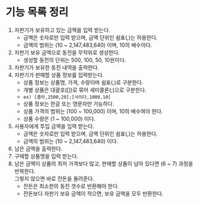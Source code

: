 # 기능 목록 정리

1. 자판기가 보유하고 있는 금액을 입력 받는다.
   - 금액은 숫자로만 입력 받으며, 금액 단위인 쉼표(,)는 허용한다.
   - 금액의 범위는 (10 ~ 2,147,483,640) 이며, 10의 배수이다.
2. 자판기 보유 금액으로 동전을 무작위로 생성한다.
   - 생성할 동전의 단위는 500, 100, 50, 10원이다.
3. 자판기가 보유한 동전 내역을 출력한다.
4. 자판기가 판매할 상품 정보를 입력받는다.
   - 상품 정보는 상품명, 가격, 수량이며 쉼표(,)로 구분한다.
   - 개별 상품은 대괄호([])로 묶어 세미콜론(;)으로 구분한다.
   - `ex) [콜라,1500,20];[사이다,1000,10]`
   - 상품 정보는 한글 또는 영문자만 가능하다.
   - 상품 가격의 범위는 (100 ~ 100,000) 이며, 10의 배수여야 한다.
   - 상품 수량은 (1 ~ 100,000) 이다.
5. 사용자에게 투입 금액을 입력 받는다.
   - 금액은 숫자로만 입력 받으며, 금액 단위인 쉼표(,)는 허용한다.
   - 금액의 범위는 (10 ~ 2,147,483,640) 이다.
6. 남은 금액을 출력한다.
7. 구매할 상품명을 입력 받는다.
8. 남은 금액이 상품의 최저 가격보다 많고, 판매할 상품이 남아 있다면 (6 ~ 7) 과정을 반복한다.<br/>
   그렇지 않으면 바로 잔돈을 돌려준다.
   - 잔돈은 최소한의 동전 갯수로 반환해야 한다.
   - 잔돈보다 자판기 보유 금액이 적으면, 보유 금액을 모두 반환한다.
